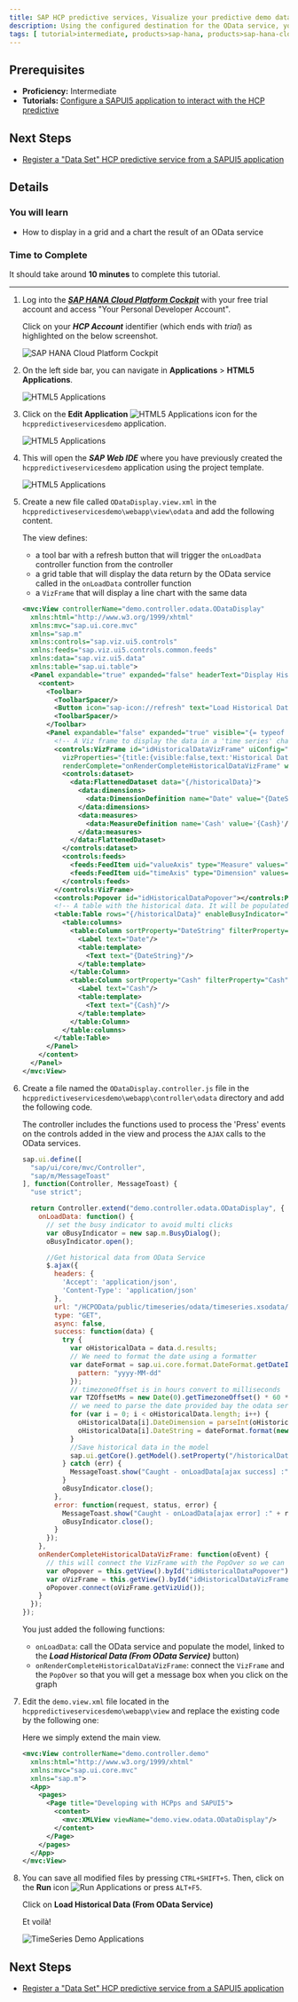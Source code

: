 ```yaml
---
title: SAP HCP predictive services, Visualize your predictive demo data set
description: Using the configured destination for the OData service, you will extend your application to visualize the predictive demo dataset
tags: [ tutorial>intermediate, products>sap-hana, products>sap-hana-cloud-platform, products>sap-hana-cloud-platform-predictive-services, topic>predictive, topic>sapui5, topic>odata ]
---
```


## Prerequisites
  - **Proficiency:** Intermediate
  - **Tutorials:** [Configure a SAPUI5 application to interact with the HCP predictive](http://go.sap.com/developer/tutorials/hcpps-sapui5-configure-application.html)

## Next Steps
  - [Register a "Data Set" HCP predictive service from a SAPUI5 application](http://go.sap.com/developer/tutorials/hcpps-sapui5-ps-dataset-register.html)

## Details
### You will learn
  - How to display in a grid and a chart the result of an OData service

### Time to Complete
It should take around **10 minutes** to complete this tutorial.

---

1. Log into the [***SAP HANA Cloud Platform Cockpit***](http://account.hanatrial.ondemand.com/cockpit) with your free trial account and access "Your Personal Developer Account".

    Click on your ***HCP Account*** identifier (which ends with *trial*) as highlighted on the below screenshot.

    ![SAP HANA Cloud Platform Cockpit](1.png)

1. On the left side bar, you can navigate in **Applications** > **HTML5 Applications**.

    ![HTML5 Applications](2.png)

1. Click on the **Edit Application** ![HTML5 Applications](3-1.png) icon for the `hcppredictiveservicesdemo` application.

    ![HTML5 Applications](3.png)

1. This will open the ***SAP Web IDE*** where you have previously created the `hcppredictiveservicesdemo` application using the project template.

    ![HTML5 Applications](4.png)

1. Create a new file called `ODataDisplay.view.xml` in the `hcppredictiveservicesdemo\webapp\view\odata` and add the following content.

    The view defines:
    - a tool bar with a refresh button that will trigger the `onLoadData` controller function from the controller
    - a grid table that will display the data return by the OData service called in the `onLoadData` controller function
    - a `VizFrame` that will display a line chart with the same data

    ```XML
    <mvc:View controllerName="demo.controller.odata.ODataDisplay"
      xmlns:html="http://www.w3.org/1999/xhtml"
      xmlns:mvc="sap.ui.core.mvc"
      xmlns="sap.m"
      xmlns:controls="sap.viz.ui5.controls"
      xmlns:feeds="sap.viz.ui5.controls.common.feeds"
      xmlns:data="sap.viz.ui5.data"
      xmlns:table="sap.ui.table">
      <Panel expandable="true" expanded="false" headerText="Display Historical Data with OData" width="auto" class="sapUiResponsiveMargin">
        <content>
          <Toolbar>
            <ToolbarSpacer/>
            <Button icon="sap-icon://refresh" text="Load Historical Data (From OData Service)" tooltip="Reinitialize Model" press="onLoadData"/>
            <ToolbarSpacer/>
          </Toolbar>
          <Panel expandable="false" expanded="true" visible="{= typeof ${/historicalData} !== 'undefined'}">
            <!-- A Viz frame to display the data in a 'time series' chart-->
            <controls:VizFrame id="idHistoricalDataVizFrame" uiConfig="{applicationSet:'fiori'}" vizType='timeseries_line'
              vizProperties="{title:{visible:false,text:'Historical Data'},general:{background:{color:'#DDEEF1'}},legend:{visible:false},plotArea:{adjustScale:true},timeAxis:{label:{showFirstLastDataOnly:true}},interaction:{selectability:{mode:'exclusive'}}}"
              renderComplete="onRenderCompleteHistoricalDataVizFrame" width="100%">
              <controls:dataset>
                <data:FlattenedDataset data="{/historicalData}">
                  <data:dimensions>
                    <data:DimensionDefinition name="Date" value="{DateString}" dataType='Date'/>
                  </data:dimensions>
                  <data:measures>
                    <data:MeasureDefinition name='Cash' value='{Cash}'/>
                  </data:measures>
                </data:FlattenedDataset>
              </controls:dataset>
              <controls:feeds>
                <feeds:FeedItem uid="valueAxis" type="Measure" values="Cash"/>
                <feeds:FeedItem uid="timeAxis" type="Dimension" values="Date"/>
              </controls:feeds>
            </controls:VizFrame>
            <controls:Popover id="idHistoricalDataPopover"></controls:Popover>
            <!-- A table with the historical data. It will be populated when the button is pressed-->
            <table:Table rows="{/historicalData}" enableBusyIndicator="true" visibleRowCount="5" width="100%">
              <table:columns>
                <table:Column sortProperty="DateString" filterProperty="DateString">
                  <Label text="Date"/>
                  <table:template>
                    <Text text="{DateString}"/>
                  </table:template>
                </table:Column>
                <table:Column sortProperty="Cash" filterProperty="Cash">
                  <Label text="Cash"/>
                  <table:template>
                    <Text text="{Cash}"/>
                  </table:template>
                </table:Column>
              </table:columns>
            </table:Table>
          </Panel>
        </content>
      </Panel>
    </mvc:View>
    ```

1. Create a file named the `ODataDisplay.controller.js` file in the `hcppredictiveservicesdemo\webapp\controller\odata` directory and add the following code.

    The controller includes the functions used to process the 'Press' events on the controls added in the view and process the `AJAX` calls to the OData services.

    ```JavaScript
    sap.ui.define([
      "sap/ui/core/mvc/Controller",
      "sap/m/MessageToast"
    ], function(Controller, MessageToast) {
      "use strict";

      return Controller.extend("demo.controller.odata.ODataDisplay", {
        onLoadData: function() {
          // set the busy indicator to avoid multi clicks
          var oBusyIndicator = new sap.m.BusyDialog();
          oBusyIndicator.open();

          //Get historical data from OData Service
          $.ajax({
            headers: {
              'Accept': 'application/json',
              'Content-Type': 'application/json'
            },
            url: "/HCPOData/public/timeseries/odata/timeseries.xsodata/TimeSeriesData/?&orderby=Date desc",
            type: "GET",
            async: false,
            success: function(data) {
              try {
                var oHistoricalData = data.d.results;
                // We need to format the date using a formatter
                var dateFormat = sap.ui.core.format.DateFormat.getDateInstance({
                  pattern: "yyyy-MM-dd"
                });
                // timezoneOffset is in hours convert to milliseconds  
                var TZOffsetMs = new Date(0).getTimezoneOffset() * 60 * 1000;
                // we need to parse the date provided bay the odata service as an int to consume it in the VizFrame
                for (var i = 0; i < oHistoricalData.length; i++) {
                  oHistoricalData[i].DateDimension = parseInt(oHistoricalData[i].Date.replace(/[^0-9\.]/g, ''), 10);
                  oHistoricalData[i].DateString = dateFormat.format(new Date(oHistoricalData[i].DateDimension + TZOffsetMs));
                }
                //Save historical data in the model
                sap.ui.getCore().getModel().setProperty("/historicalData", oHistoricalData);
              } catch (err) {
                MessageToast.show("Caught - onLoadData[ajax success] :" + err.message);
              }
              oBusyIndicator.close();
            },
            error: function(request, status, error) {
              MessageToast.show("Caught - onLoadData[ajax error] :" + request.responseText);
              oBusyIndicator.close();
            }
          });
        },
        onRenderCompleteHistoricalDataVizFrame: function(oEvent) {
          // this will connect the VizFrame with the PopOver so we can sse the value when selected
          var oPopover = this.getView().byId("idHistoricalDataPopover");
          var oVizFrame = this.getView().byId("idHistoricalDataVizFrame");
          oPopover.connect(oVizFrame.getVizUid());
        }
      });
    });
    ```

    You just added the following functions:
    - `onLoadData`: call the OData service and populate the model, linked to the ***Load Historical Data (From OData Service)*** button)
    - `onRenderCompleteHistoricalDataVizFrame`: connect the `VizFrame` and the `PopOver` so that you will get a message box when you click on the graph

1. Edit the `demo.view.xml` file located in the `hcppredictiveservicesdemo\webapp\view` and replace the existing code by the following one:

    Here we simply extend the main view.

    ```XML
    <mvc:View controllerName="demo.controller.demo"
      xmlns:html="http://www.w3.org/1999/xhtml"
      xmlns:mvc="sap.ui.core.mvc"
      xmlns="sap.m">
      <App>
        <pages>
          <Page title="Developing with HCPps and SAPUI5">
            <content>
              <mvc:XMLView viewName="demo.view.odata.ODataDisplay"/>
            </content>
          </Page>
        </pages>
      </App>
    </mvc:View>
    ```

1. You can save all modified files by pressing `CTRL+SHIFT+S`. Then, click on the **Run** icon ![Run Applications](0-run.png) or press `ALT+F5`.

    Click on **Load Historical Data (From OData Service)**

    Et voilà!

    ![TimeSeries Demo Applications](8.png)

## Next Steps
  - [Register a "Data Set" HCP predictive service from a SAPUI5 application](http://go.sap.com/developer/tutorials/hcpps-sapui5-ps-dataset-register.html)
